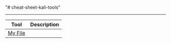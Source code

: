 "# cheat-sheet-kali-tools" 

---

| Tool | Description |
| ---- | ----------- |
|[My File](./tools/fnmap.md)|             |
